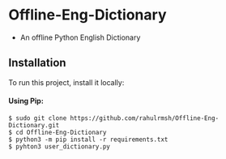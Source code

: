 # Offline-Eng-Dictionary
 * An offline Python English Dictionary

## Installation
To run this project, install it locally:
#### Using Pip:
````
$ sudo git clone https://github.com/rahulrmsh/Offline-Eng-Dictionary.git
$ cd Offline-Eng-Dictionary
$ python3 -m pip install -r requirements.txt
$ pyhton3 user_dictionary.py
````

